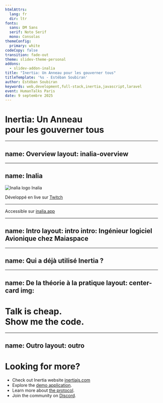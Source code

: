 ```yaml
---
htmlAttrs:
  lang: fr
  dir: ltr
fonts:
  sans: DM Sans
  serif: Noto Serif
  mono: Consolas
themeConfig:
  primary: white
codeCopy: false
transition: fade-out
theme: slidev-theme-personal
addons:
  - slidev-addon-inalia
title: "Inertia: Un Anneau pour les gouverner tous"
titleTemplate: '%s - Estéban Soubiran'
author: Estéban Soubiran
keywords: web,development,full-stack,inertia,javascript,laravel
event: HumanTalks Paris
date: 9 septembre 2025
---
```


# Inertia: Un Anneau<br />pour les gouverner tous

<!--

_Il faut démarrer l'application Laravel (https://github.com/barbapapazes/inertia-un-anneau-pour-les-gouverner-tous) et se mettre dans le fichier `routes/web.php`._

Bonsoir tout le monde !

Vous allez bien ?

L'objectif des 10 prochaines minutes est simple, vous donnez l'envie de tester Inertia dans vos projets. Inertia, c'est un outil que j'utilise tant professionnellement que personnellement et dont je ne peux plus me passer aujourd'hui.

-->

---
name: Overview
layout: inalia-overview
---

<!--

Avant d'aller plus loin, je vous invite à scanner ce QR code.

Il vous mènera sur une page où vous allez pouvoir retrouver mes réseaux, répondre à des questions, pour le moment, ne le faites pas, et même poser vos questions auxquelles je vais pouvoir répondre au fur et à mesure.

À la fin, vous pourrez me donner un feedback. Mais à la fin, parce que ça ne serait pas très objectif de le faire dès maintenant.

Et à tout moment, vous pouvez réagir à ce que je dis, si vous trouvez ça drôle, si vous aimez ou simplement si vous êtes d'accord.

-->

---
name: Inalia
---

<div class="absolute top-1/2 left-1/2 -translate-1/2 space-y-2">
  <div class="flex flex-row items-center gap-2">
    <img src="https://inalia.app/favicon.svg" alt="Inalia logo" class="size-16" />
    <span class="text-5xl font-serif font-medium"> Inalia </span>
  </div>
</div>

<div class="absolute bottom-10 right-1/2 translate-x-1/2 space-y-2 text-center text-lg opacity-60 font-light">
  <p class="">
    Développé en live sur <a href="https://twitch.tv/barbapapazes" class="font-normal border-0">Twitch</a>
  </p>
  <hr />
  <p>
    Accessible sur <a href="https://inalia.app" class="font-normal border-0"> inalia.app </a>
  </p>
</div>

<!--

Derrière le QR code et la page sur laquelle vous venez d'atterrir, il y a une plateforme qui s'appelle Inalia.

Inalia, c'est un SaaS que je développe en live sur Twitch avec l'objectif de rendre nos présentations plus interactives et même mémorables !

Il va sortir de sa bêta privée dans les prochaines semaines et vous pouvez dès à présent vous pré-inscrire sur inalia.app.

-->

---
name: Intro
layout: intro
intro: Ingénieur logiciel Avionique chez <span class="i-custom-maiaspace inline-block size-5 align-text-top"></span> Maiaspace
---

<!--

Mais l'objectif ce soir, c'est surtout de vous parler d'Inertia.

Avant de rentrer dans le vif du sujet, je me présente, je m'appelle Estéban. Je suis ingénieur logiciel Avionique chez MaiaSpace. MaiaSpace c'est une filiale d'ArianeGroup qui vise à développer un lanceur spatial partiellement réutilisable.

Quand je ne suis pas au travail, je gravite autour des écosystèmes de Laravel, Vite, Vue et Nuxt.

Et lorsqu'il me reste un peu de temps j'écris des articles.

Dans le même temps, vous pouvez me retrouver partout et surtout sur Twitch où je stream plusieurs fois par semaine.

-->

---
name: Qui a déjà utilisé Inertia ?
---

<Inalia
  question="Qui a déjà utilisé Inertia ?"
  type="single_select"
  chart="donut"
  :data="[{ label: 'Oui', count: 0, color: '#0FA91A' }, { label: 'Non', count: 18, color: '#A91E0F' }]"
/>

<!--

Mais assez parlé de moi, parlons vraiment d'Inertia.

Qui, parmi vous, a déjà utilisé Inertia ?

Je vous laisse y répondre soit via la page Inalia sur laquelle vous êtes arrivé en cliquant sur la première question, soit via le QR code juste ici.

En attendant, laissez-moi vous parler un peu d'Inertia.

Inertia n'est ni un nouveau framework frontend, ni un framework backend. C'est un protocole qui permet de lier les deux et qui vient s'ajouter à votre stack par le biais d'adaptateurs. Ainsi, il permet de créer ce qu'ils appellent un "modern monolith".

Je sais, ça peut sembler un peu abstrait pour l'instant, mais vous allez voir, c'est assez transparent et très puissant.

-->

---
name: De la théorie à la pratique
layout: center-card
img:
---

# Talk is cheap.<br />Show me the code.

<!--

Pour vous convaincre d'essayer l'outil, rien de mieux qu'un peu de code.

Là, on se trouve dans une application Laravel avec l'adaptateur Inertia d'installé.

Sous vos yeux, c'est le fichier `web.php` dans lequel on définit les routes de notre application.

On y voit la route `/` qui renvoie une vue `index` avec une prop `time` qui contient l'heure actuelle et une seconde prop `event` qui contient le nom du meetup.

```php
Route::get('/', function () {
    return view('index', [
        'time' => now()->toDateTimeString(),
        'event' => 'HumanTalks Paris',
    ]);
});
```

La vue, c'est la suivante.

_Ouvrir le fichier resources/views/index.blade.php_

```blade
<div>
  Il est actuellement {{ $time }} à {{ $event }}.
</div>
```

Rien de bien sorcier, c'est une page rendue complètement côté serveur avec un template engine. D'ailleurs, on peut s'y rendre.

Maintenant, imaginons que l'on veuille rendre cette superbe application interactive. Quels sont nos choix ?

- Utiliser une librairie comme Alpine ou Unpoly

Ça ne me va pas du tout. Ces libraries n'ont pas du tout la puissance d'un framework frontend moderne dont on va avoir besoin.

- Construire une API JSON et utiliser un framework frontend comme Vue, React ou Svelte

Ça ne me va pas non plus. Construire une API, c'est long, c'est complexe, ça complexifie le frontend et puis ensuite, il faut la maintenir.

Donc on est coincé ? Fin du talk ? Merci au revoir, on remballe.

Évidemment non, grâce à Inertia.

Comme je vous le disais tout à l'heure, Inertia, c'est un un protocole entre le frontend et le backend avec des adaptateurs ce qui veut dire que plutôt que de renvoyer une vue, on va renvoyer une page Inertia.

_Changement de `view()` en `inertia()`_

```php
Route::get('/', function () {
    return inertia('index', [
        'time' => now()->toDateTimeString(),
        'event' => 'HumanTalks Paris',
    ]);
});
```

_Ouvrir le résultat dans le navigateur._

Visuellement, aucune différence ! Et pourtant, on vient de remplacer le template engine par Vue.

_Ouvrir le fichier `resources/js/Pages/index.vue`_

```vue
<script setup>
const props = defineProps({
  time: String,
  event: String,
});
</script>

<template>
  <div>
    Il est actuellement {{ props.time }} à {{ props.event }}.
  </div>
</template>
```

_Écrire un `Bonjour !` avant le `Il est actuellement` pour qu'on voit que ça fonctionne._

C'est peut-être un détail pour vous, mais ça veut dire qu'on peut profiter de tout l'écosystème frontend qu'on connaît. C'est à dire les paquets npm et Vite.

Mais, c'est pas tout ! Inertia vient avec un tas de fonctionnalités pour tout nous simplifier le développement de ces modern monolith.

L'une des choses que l'on fait le plus, c'est devoir gérer des formulaires. Inertia vient avec un composant `Form`.

Définissons une nouvelle route `/register`.

_Ouvrir le fichier `routes/web.php`._

```php
Route::get('register', function () {
    return inertia('register');
});
```

Cette route renvoie la page `register` que l'on peut aller explorer.

Vous devez savoir que j'ai préparé la route POST `/register` pour recevoir les données du formulaire.

_Scroller un peu plus bas dans le fichier `routes/web.php`._

_Ouvrir le fichier `resources/js/Pages/register.vue`_

C'est rien de plus qu'un formulaire avec quelques champs avec quelques inputs.

Allons voir la page et soumettons le formulaire.

_Ouvrir la page `/register` dans le navigateur et soumettons le formulaire._

On voit directement un problème. La page se recharge complètement. Ce n'est pas très cohérent avec l'utilisation d'un framework frontend.

Maintenant, remplaçons le formulaire HTML par le composant `Form` d'Inertia.

```vue
<script setup>
import { Form } from '@inertiajs/vue3';
</script>

<template>
  <Form method="post" action="/register">
    <input name="email" type="email" placeholder="Email" />
    <input name="password" type="password" placeholder="Password" />
    <button type="submit">Register</button>
  </Form>
</template>
```

Si l'on soumet à nouveau le formulaire, la page ne recharge plus !

Mais ce n'est pas tout.

On peut gérer les erreurs de validation, afficher un message dès lors que le formulaire est soumis et même le réinitialiser automatiquement.

```vue
<script setup>
import { Form } from '@inertiajs/vue3';
</script>

<template>
  <Form method="post" action="/register" reset-on-success #default="{ errors, recentlySuccessful }">
    <input name="email" type="email" placeholder="Email" />
    <div v-if="errors.email" class="error">{{ errors.email }}</div>

    <input name="password" type="password" placeholder="Password" />
    <div v-if="errors.password" class="error">{{ errors.password }}</div>

    <span v-if="recentlySuccessful">
      Registered.
    </span>
    <button type="submit">Register</button>
  </Form>
</template>
```

Pour naviguer de page en page, Inertia vient aussi avec un composant `Link`.

```vue
<script setup>
import { Link } from '@inertiajs/vue3';
</script>

<template>
  <Link href="/">Home</Link>
</template>
```

Ça peut sembler naturel mais si on y réfléchit quelque instant, c'est assez génial parce qu'on n'a pas définit de router côté client. On utilise le router du serveur et on évite de dupliquer cette logique.

-->

---
name: Outro
layout: outro
---

<h1 class="text-4xl font-serif">
  Looking for more?
</h1>

<ul class="op-80">
  <li>
    Check out Inertia website <a href="https://inertiajs.com/" target="_blank">inertiajs.com</a>
  </li>
  <li>
    Explore the <a href="https://inertiajs.com/demo-application" target="_blank">demo application</a>.
  </li>
    <li>
    Learn more about <a href="https://inertiajs.com/the-protocol" target="_blank">the protocol</a>.
  </li>
  <li>
    Join the community on <a href="https://discord.gg/inertiajs"  target="_blank">Discord</a>.
  </li>
</ul>

<!--

Ce que vous venez de découvrir, ce n'est qu'un aperçu de tout ce qu'il est possible de faire. Je vous invite à aller lire la documentation et à explorer l'application de démonstration pour avoir une vision plus réaliste.

Il est bon de rappeler qu'Inertia, ce n'est pas magique et ça ne résoudra pas tous vos problèmes. Mais ça peut en résoudre vraiment beaucoup et vous permettre de garder conserver une grande vélocité.

Honnêtement, donnez-lui une chance, vous ne le regretterez pas.

Merci à tous !

C'était Estéban. Et pour laisser un feedback, c'est juste là.

 -->

